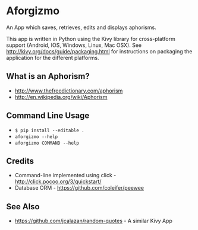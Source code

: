 Aforgizmo
=========

An App which saves, retrieves, edits and displays aphorisms.  

This app is written in Python using the Kivy library for cross-platform support (Android, IOS, Windows, Linux, Mac OSX).  See http://kivy.org/docs/guide/packaging.html for instructions on packaging the application for the different platforms.

What is an Aphorism?
--------------------
 * http://www.thefreedictionary.com/aphorism
 * http://en.wikipedia.org/wiki/Aphorism
 
Command Line Usage
------------------
 * `$ pip install --editable .`
 * `aforgizmo --help`
 * `aforgizmo COMMAND --help`

Credits
-------
 * Command-line implemented using click - http://click.pocoo.org/3/quickstart/
 * Database ORM - https://github.com/coleifer/peewee

See Also
--------
 * https://github.com/jcalazan/random-quotes - A similar Kivy App 
